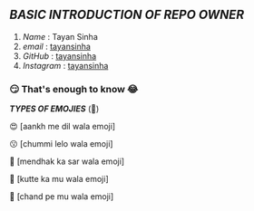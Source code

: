 ## ***BASIC INTRODUCTION OF REPO OWNER***

1. *Name* : Tayan Sinha
2. *email* : [tayansinha](tayansinha@gmail.com)
3. *GitHub* : [tayansinha](github.com/tayansinha)
4. *Instagram* : [tayansinha](instagram.com/tayansinha)

### :smirk: That's enough to know :joy: 



  ***TYPES OF EMOJIES*** (:basketball:)

:heart_eyes:  [aankh me dil wala emoji]
  
:kissing:  [chummi lelo wala emoji]
  
:frog:  [mendhak ka sar wala emoji]
  
:dog:  [kutte ka mu wala emoji]
  
:full_moon_with_face:  [chand pe mu wala emoji]


  


